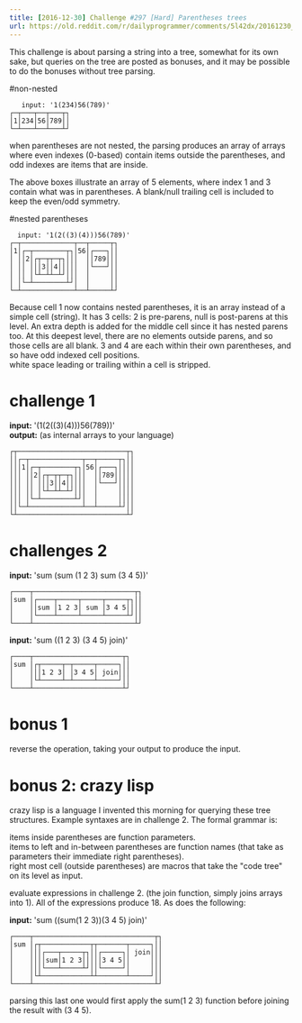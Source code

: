 ```yaml
---
title: [2016-12-30] Challenge #297 [Hard] Parentheses trees
url: https://old.reddit.com/r/dailyprogrammer/comments/5l42dx/20161230_challenge_297_hard_parentheses_trees/
---
```


This challenge is about parsing a string into a tree, somewhat for its own sake, but queries on the tree are posted as bonuses, and it may be possible to do the bonuses without tree parsing.

#non-nested

       input: '1(234)56(789)'
    ┌─┬───┬──┬───┬┐
    │1│234│56│789││
    └─┴───┴──┴───┴┘

when parentheses are not nested, the parsing produces an array of arrays where even indexes (0-based) contain items outside the parentheses, and odd indexes are items that are inside.

The above boxes illustrate an array of 5 elements, where index 1 and 3 contain what was in parentheses.  A blank/null trailing cell is included to keep the even/odd symmetry.

#nested parentheses

      input: '1(2((3)(4)))56(789)'
    ┌─┬─────────────┬──┬─────┬┐
    │1│┌─┬────────┬┐│56│┌───┐││
    │ ││2│┌┬─┬┬─┬┐│││  ││789│││
    │ ││ │││3││4│││││  │└───┘││
    │ ││ │└┴─┴┴─┴┘│││  │     ││
    │ │└─┴────────┴┘│  │     ││
    └─┴─────────────┴──┴─────┴┘

Because cell 1 now contains nested parentheses, it is an array instead of a simple cell (string).  It has 3 cells: 2 is pre-parens, null is post-parens at this level.  An extra depth is added for the middle cell since it has nested parens too.  At this deepest level, there are no elements outside parens, and so those cells are all blank.  3 and 4 are each within their own parentheses, and so have odd indexed cell positions.  
white space leading or trailing within a cell is stripped.

# challenge 1

 **input:** '(1(2((3)(4)))56(789))'  
**output:** (as internal arrays to your language)

    ┌┬───────────────────────────┬┐
    ││┌─┬─────────────┬──┬─────┬┐││
    │││1│┌─┬────────┬┐│56│┌───┐││││
    │││ ││2│┌┬─┬┬─┬┐│││  ││789│││││
    │││ ││ │││3││4│││││  │└───┘││││
    │││ ││ │└┴─┴┴─┴┘│││  │     ││││
    │││ │└─┴────────┴┘│  │     ││││
    ││└─┴─────────────┴──┴─────┴┘││
    └┴───────────────────────────┴┘

# challenges 2

**input:** 'sum (sum (1 2 3) sum (3 4 5))'

    ┌────┬─────────────────────────┬┐
    │sum │┌────┬─────┬─────┬─────┬┐││
    │    ││sum │1 2 3│ sum │3 4 5││││
    │    │└────┴─────┴─────┴─────┴┘││
    └────┴─────────────────────────┴┘
**input:** 'sum ((1 2 3) (3 4 5) join)'

    ┌────┬──────────────────────┬┐
    │sum │┌┬─────┬─┬─────┬─────┐││
    │    │││1 2 3│ │3 4 5│ join│││
    │    │└┴─────┴─┴─────┴─────┘││
    └────┴──────────────────────┴┘
       
# bonus 1

reverse the operation, taking your output to produce the input.

# bonus 2: crazy lisp

crazy lisp is a language I invented this morning for querying these tree structures.  Example syntaxes are in challenge 2.  The formal grammar is:

items inside parentheses are function parameters.  
items to left and in-between parentheses are function names (that take as parameters their immediate right parentheses).  
right most cell (outside parentheses) are macros that take the "code tree" on its level as input.

evaluate expressions in challenge 2. (the join function, simply joins arrays into 1).  All of the expressions produce 18.  As does the following:

 **input:**   'sum ((sum(1 2 3))(3 4 5) join)'

    ┌────┬──────────────────────────────┬┐
    │sum │┌┬────────────┬┬───────┬─────┐││
    │    │││┌───┬─────┬┐││┌─────┐│ join│││
    │    ││││sum│1 2 3│││││3 4 5││     │││
    │    │││└───┴─────┴┘││└─────┘│     │││
    │    │└┴────────────┴┴───────┴─────┘││
    └────┴──────────────────────────────┴┘
 
parsing this last one would first apply the sum(1 2 3) function before joining the result with (3 4 5).

   
    
 